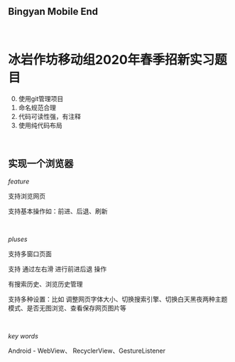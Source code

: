 ## Bingyan Mobile End

<br/>

# 冰岩作坊移动组2020年春季招新实习题目

0. 使用git管理项目
1. 命名规范合理
2. 代码可读性强，有注释
3. 使用纯代码布局

<br/>

## 实现一个浏览器

*feature*

支持浏览网页

支持基本操作如：前进、后退、刷新

<br/>

*pluses*

支持多窗口页面

支持 通过左右滑 进行前进后退 操作

有搜索历史、浏览历史管理

支持多种设置：比如 调整网页字体大小、切换搜索引擎、切换白天黑夜两种主题模式、是否无图浏览、查看保存网页图片等

<br/>

*key words*

Android - WebView、 RecyclerView、GestureListener
